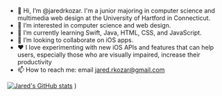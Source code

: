 - 👋 Hi, I’m @jaredrkozar. I'm a junior majoring in computer science and multimedia web design at the University of Hartford in Connecticut.  
- 👀 I’m interested in computer science and web design.
- 🌱 I’m currently learning Swift, Java, HTML, CSS, and JavaScript.
- 💞️ I’m looking to collaborate on iOS apps.
- ❤️ I love experimenting with new iOS APIs and features that can help users, especially those who are visually impaired, increase their productivity  
- 📫 How to reach me: email jared.rkozar@gmail.com

[![Jared's GitHub stats](https://github-readme-stats.vercel.app/api?username=jaredrkozar)](https://github.com/anuraghazra/github-readme-stats&show_icons=true&theme=onedark)
)
